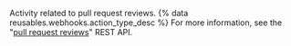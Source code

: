 Activity related to pull request reviews. {% data reusables.webhooks.action_type_desc %} For more information, see the "[pull request reviews](/v3/pulls/reviews/)" REST API.